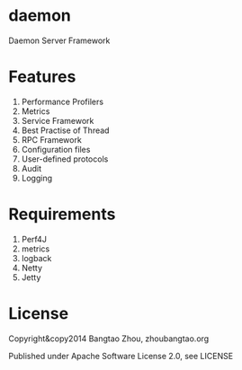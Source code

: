 daemon
======

Daemon Server Framework 

Features
=======

1. Performance Profilers
2. Metrics
3. Service Framework
4. Best Practise of Thread
5. RPC Framework
6. Configuration files
7. User-defined protocols
8. Audit
9. Logging

Requirements
===========

1. Perf4J
2. metrics
3. logback
4. Netty
5. Jetty

License
======
Copyright&copy2014 Bangtao Zhou, zhoubangtao.org

Published under Apache Software License 2.0, see LICENSE
